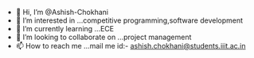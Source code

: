 - 👋 Hi, I’m @Ashish-Chokhani
- 👀 I’m interested in ...competitive programming,software development
- 🌱 I’m currently learning ...ECE 
- 💞️ I’m looking to collaborate on ...project management
- 📫 How to reach me ...mail me id:- ashish.chokhani@students.iiit.ac.in

<!---
Ashish-Chokhani/Ashish-Chokhani is a ✨ special ✨ repository because its `README.md` (this file) appears on your GitHub profile.
You can click the Preview link to take a look at your changes.
--->
